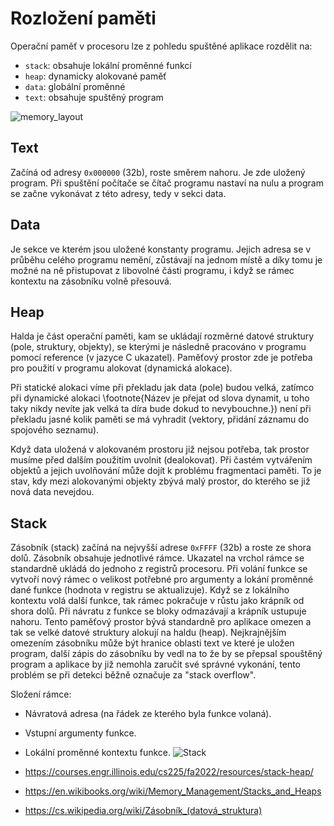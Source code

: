# Rozložení paměti 

Operační paměť v procesoru lze z pohledu spuštěné aplikace rozdělit na:
-   `stack`: obsahuje lokální proměnné funkcí
-   `heap`: dynamicky alokované paměť
-   `data`: globální proměnné
-   `text`: obsahuje spuštěný program

![memory_layout](https://courses.engr.illinois.edu/cs225/fa2022/assets/notes/stack_heap_memory/memory_layout.png)

## Text
Začíná od adresy `0x000000` (32b), roste směrem nahoru. Je zde uložený program. Při spuštění počítače se čítač programu nastaví na nulu a program se začne vykonávat z této adresy, tedy v sekci data. 

## Data
Je sekce ve kterém jsou uložené konstanty programu. Jejich adresa se v průběhu celého programu nemění, zůstávají na jednom místě a díky tomu je možné na ně přistupovat z libovolné části programu, i když se rámec kontextu na zásobníku volně přesouvá. 

## Heap
Halda je část operační paměti, kam se ukládají rozměrné datové struktury (pole, struktury, objekty), se kterými je následně pracováno v programu pomocí reference (v jazyce C ukazatel). Paměťový prostor zde je potřeba pro použití v programu alokovat (dynamická alokace). 

Při statické alokaci víme při překladu jak data (pole) budou velká, zatímco při dynamické alokaci \footnote{Název je přejat od slova dynamit, u toho taky nikdy nevíte jak velká ta díra bude dokud to nevybouchne.}) není při překladu jasné kolik paměti se má vyhradit (vektory, přidání záznamu do spojového seznamu).

Když data uložená v alokovaném prostoru již nejsou potřeba, tak prostor musíme před dalším použitím uvolnit (dealokovat). Při častém vytvářením objektů a jejich uvolňování může dojít k problému fragmentaci paměti. To je stav, kdy mezi alokovanými objekty zbývá malý prostor, do kterého se již nová data nevejdou. 

## Stack
Zásobník (stack) začíná na nejvyšší adrese `0xFFFF` (32b) a roste ze shora dolů. Zásobník obsahuje jednotlivé rámce. Ukazatel na vrchol rámce se standardně ukládá do jednoho z registrů procesoru. Při volání funkce se vytvoří nový rámec o velikost potřebné pro argumenty a lokání proměnné dané funkce (hodnota v registru se aktualizuje). Když se z lokálního kontextu volá další funkce, tak rámec pokračuje v růstu jako krápník od shora dolů. Při návratu z funkce se bloky odmazávají a krápník ustupuje nahoru. Tento paměťový prostor bývá standardně pro aplikace omezen a tak se velké datové struktury alokují na haldu (heap). Nejkrajnějším omezením zásobníku může být hranice oblasti text ve které je uložen program, další zápis do zásobníku by vedl na to že by se přepsal spouštěný program a aplikace by již nemohla zaručit své správné vykonání, tento problém se při detekci běžně označuje za "stack overflow".

Složení rámce:
- Návratová adresa (na řádek ze kterého byla funkce volaná).
- Vstupní argumenty funkce.
- Lokální proměnné kontextu funkce.
![Stack](https://upload.wikimedia.org/wikipedia/commons/thumb/3/36/ProgramCallStack2.svg/404px-ProgramCallStack2.svg.png)

- https://courses.engr.illinois.edu/cs225/fa2022/resources/stack-heap/
- https://en.wikibooks.org/wiki/Memory_Management/Stacks_and_Heaps
- https://cs.wikipedia.org/wiki/Zásobník_(datová_struktura)
